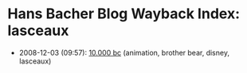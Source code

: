 # Hans Bacher Blog Wayback Index: lasceaux

* 2008-12-03 (09:57): [10.000 bc](https://web.archive.org/web/https://one1more2time3.wordpress.com/2008/12/03/10000-bc/) (animation, brother bear, disney, lasceaux)